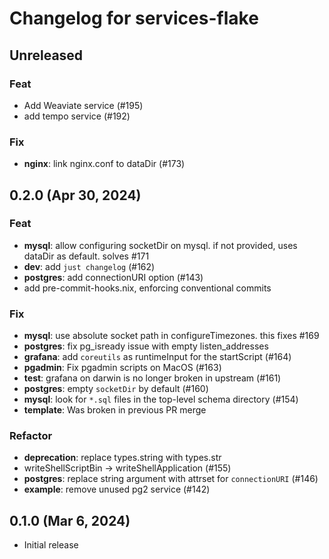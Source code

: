 # Changelog for services-flake

## Unreleased

### Feat

- Add Weaviate service (#195)
- add tempo service (#192)

### Fix

- **nginx**: link nginx.conf to dataDir (#173)

## 0.2.0 (Apr 30, 2024)

### Feat

- **mysql**: allow configuring socketDir on mysql. if not provided, uses dataDir as default. solves #171
- **dev**: add `just changelog` (#162)
- **postgres**: add connectionURI option (#143)
- add pre-commit-hooks.nix, enforcing conventional commits

### Fix

- **mysql**: use absolute socket path in configureTimezones. this fixes #169
- **postgres**: fix pg_isready issue with empty listen_addresses
- **grafana**: add `coreutils` as runtimeInput for the startScript (#164)
- **pgadmin**: Fix pgadmin scripts on MacOS (#163)
- **test**: grafana on darwin is no longer broken in upstream (#161)
- **postgres**: empty `socketDir` by default (#160)
- **mysql**: look for `*.sql` files in the top-level schema directory (#154)
- **template**: Was broken in previous PR merge

### Refactor

- **deprecation**: replace types.string with types.str
- writeShellScriptBin -> writeShellApplication (#155)
- **postgres**: replace string argument with attrset for `connectionURI` (#146)
- **example**: remove unused pg2 service (#142)

## 0.1.0 (Mar 6, 2024)

- Initial release

